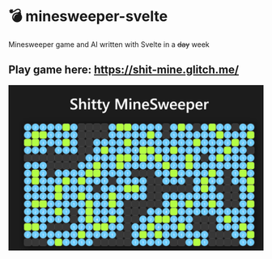 # 💣 minesweeper-svelte
Minesweeper game and AI written with Svelte in a ~~day~~ week
## Play game here: https://shit-mine.glitch.me/
![Screenshot](mine.png)
